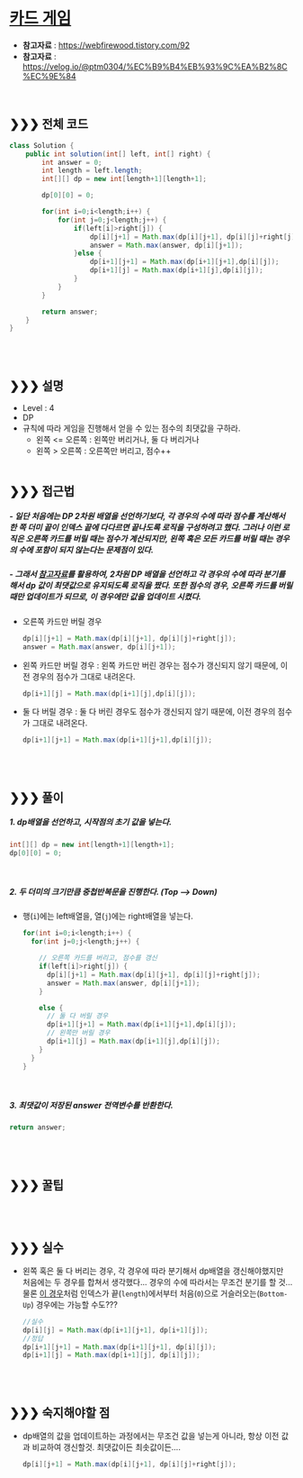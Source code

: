 

# [카드 게임](https://programmers.co.kr/learn/courses/30/lessons/42896)
* **참고자료** : https://webfirewood.tistory.com/92
* **참고자료** : https://velog.io/@ptm0304/%EC%B9%B4%EB%93%9C%EA%B2%8C%EC%9E%84
<br>

## &#10095;&#10095;&#10095; 전체 코드
```java
class Solution {
    public int solution(int[] left, int[] right) {
		int answer = 0;
		int length = left.length;
		int[][] dp = new int[length+1][length+1];

		dp[0][0] = 0;

		for(int i=0;i<length;i++) {
			for(int j=0;j<length;j++) {
				if(left[i]>right[j]) {
					dp[i][j+1] = Math.max(dp[i][j+1], dp[i][j]+right[j]);
					answer = Math.max(answer, dp[i][j+1]);
				}else {
					dp[i+1][j+1] = Math.max(dp[i+1][j+1],dp[i][j]);
					dp[i+1][j] = Math.max(dp[i+1][j],dp[i][j]);
				}
			}
		}

		return answer;
	}
}
```
<br><br>

## &#10095;&#10095;&#10095; 설명
* Level : 4
* DP
* 규칙에 따라 게임을 진행해서 얻을 수 있는 점수의 최댓값을 구하라.
  * 왼쪽 <= 오른쪽 : 왼쪽만 버리거나, 둘 다 버리거나
  * 왼쪽 > 오른쪽 : 오른쪽만 버리고, 점수++
<br><br>


## &#10095;&#10095;&#10095; 접근법   
##### - 일단 처음에는 DP 2차원 배열을 선언하기보다, 각 경우의 수에 따라 점수를 계산해서 한 쪽 더미 끝이 인덱스 끝에 다다르면 끝나도록 로직을 구성하려고 했다. 그러나 이런 로직은 오른쪽 카드를 버릴 때는 점수가 계산되지만, 왼쪽 혹은 모든 카드를 버릴 때는 경우의 수에 포함이 되지 않는다는 문제점이 있다.

##### - 그래서 [참고자료](https://webfirewood.tistory.com/92)를 활용하여, 2차원 DP 배열을 선언하고 각 경우의 수에 따라 분기를 해서 dp 값이 최댓값으로 유지되도록 로직을 짰다. 또한 점수의 경우, 오른쪽 카드를 버릴 때만 업데이트가 되므로, 이 경우에만 값을 업데이트 시켰다.
* 오른쪽 카드만 버릴 경우
  ```java
  dp[i][j+1] = Math.max(dp[i][j+1], dp[i][j]+right[j]);
  answer = Math.max(answer, dp[i][j+1]);
  ```
* 왼쪽 카드만 버릴 경우 : 왼쪽 카드만 버린 경우는 점수가 갱신되지 않기 때문에, 이전 경우의 점수가 그대로 내려온다.
  ```java
  dp[i+1][j] = Math.max(dp[i+1][j],dp[i][j]);
  ```
* 둘 다 버릴 경우 : 둘 다 버린 경우도 점수가 갱신되지 않기 때문에, 이전 경우의 점수가 그대로 내려온다.
  ```java
  dp[i+1][j+1] = Math.max(dp[i+1][j+1],dp[i][j]);
  ```
<br><br>

## &#10095;&#10095;&#10095; 풀이
##### 1. dp배열을 선언하고, 시작점의 초기 값을 넣는다.
```java
int[][] dp = new int[length+1][length+1];
dp[0][0] = 0;
```
<br>

##### 2. 두 더미의 크기만큼 중첩반복문을 진행한다. (Top --> Down)
* 행(`i`)에는 left배열을, 열(`j`)에는 right배열을 넣는다.
  ```java
  for(int i=0;i<length;i++) {
    for(int j=0;j<length;j++) {

      // 오른쪽 카드를 버리고, 점수를 갱신
      if(left[i]>right[j]) {
        dp[i][j+1] = Math.max(dp[i][j+1], dp[i][j]+right[j]);
        answer = Math.max(answer, dp[i][j+1]);
      }

      else {
        // 둘 다 버릴 경우
        dp[i+1][j+1] = Math.max(dp[i+1][j+1],dp[i][j]);
        // 왼쪽만 버릴 경우
        dp[i+1][j] = Math.max(dp[i+1][j],dp[i][j]);
      }
    }
  }
  ```
<br>

##### 3. 최댓값이 저장된 answer 전역변수를 반환한다.
```java
return answer;
```

<br><br>




## &#10095;&#10095;&#10095; 꿀팁
<br><br>


## &#10095;&#10095;&#10095; 실수
* 왼쪽 혹은 둘 다 버리는 경우, 각 경우에 따라 분기해서 dp배열을 갱신해야했지만 처음에는 두 경우를 합쳐서 생각했다... 경우의 수에 따라서는 무조건 분기를 할 것... 물론 [이 경우](https://velog.io/@ptm0304/%EC%B9%B4%EB%93%9C%EA%B2%8C%EC%9E%84)처럼 인덱스가 끝(`length`)에서부터 처음(`0`)으로 거슬러오는(`Bottom-Up`) 경우에는 가능할 수도???
  ```java
  //실수
  dp[i][j] = Math.max(dp[i+1][j+1], dp[i+1][j]);
  //정답
  dp[i+1][j+1] = Math.max(dp[i+1][j+1], dp[i][j]);
  dp[i+1][j] = Math.max(dp[i+1][j], dp[i][j]);
  ```

<br><br>

## &#10095;&#10095;&#10095; 숙지해야할 점
* dp배열의 값을 업데이트하는 과정에서는 무조건 값을 넣는게 아니라, 항상 이전 값과 비교하여 갱신할것. 최댓값이든 최솟값이든....
  ```java
  dp[i][j+1] = Math.max(dp[i][j+1], dp[i][j]+right[j]);
  ```

<br>
<br>
<br>

